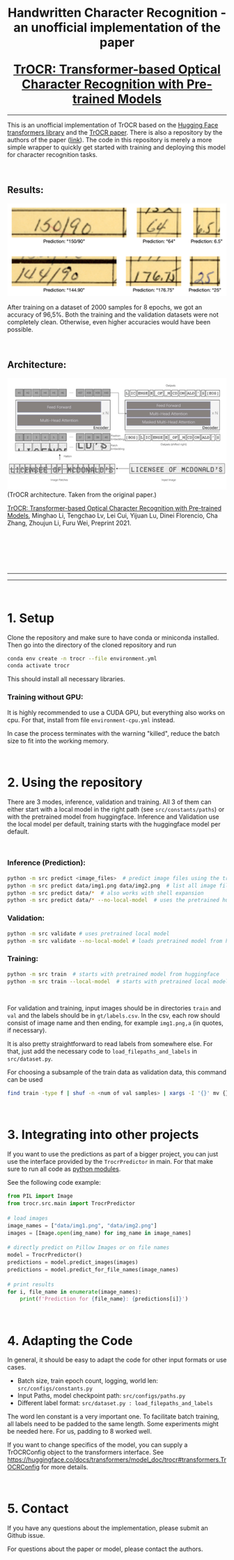 <p align="center">
    <h1 align="center">
        <p>Handwritten Character Recognition - an unofficial implementation of the paper</p>
        <a href="https://arxiv.org/abs/2109.10282">TrOCR: Transformer-based Optical Character Recognition with Pre-trained Models</a>
    </h1>
    
</p>

---

This is an unofficial implementation of TrOCR based on the [Hugging Face transformers library](https://huggingface.co/docs/transformers/model_doc/trocr) and the [TrOCR paper](https://arxiv.org/abs/2109.10282). There is also a repository by the authors of the paper ([link](https://github.com/microsoft/unilm/tree/master/trocr)). The code in this repository is merely a more simple wrapper to quickly get started with training and deploying this model for character recognition tasks.

&nbsp;

## Results:

![Predictions](.resources/example-predictions.png)

After training on a dataset of 2000 samples for 8 epochs, we got an accuracy of 96,5%. Both the training and the validation datasets were not completely clean. Otherwise, even higher accuracies would have been possible.



&nbsp;

## Architecture:

![TrOCR](.resources/architecture.jpg)
(TrOCR architecture. Taken from the original paper.)

[TrOCR: Transformer-based Optical Character Recognition with Pre-trained Models](https://arxiv.org/abs/2109.10282), Minghao Li, Tengchao Lv, Lei Cui, Yijuan Lu, Dinei Florencio, Cha Zhang, Zhoujun Li, Furu Wei, Preprint 2021.

&nbsp;

&nbsp;

&nbsp;

---
---
&nbsp;



# 1. Setup

Clone the repository and make sure to have conda or miniconda installed.
Then go into the directory of the cloned repository and run

``` bash
conda env create -n trocr --file environment.yml
conda activate trocr
```

This should install all necessary libraries.


### Training without GPU:

It is highly recommended to use a CUDA GPU, but everything also works on cpu. For that, install from file `environment-cpu.yml` instead.

In case the process terminates with the warning "killed", reduce the batch size to fit into the working memory.

&nbsp; 

# 2. Using the repository

There are 3 modes, inference, validation and training. All 3 of them can either start with a local model in the right path (see `src/constants/paths`) or with the pretrained model from huggingface. Inference and Validation use the local model per default, training starts with the huggingface model per default.

&nbsp; 

### Inference (Prediction):

``` bash
python -m src predict <image_files>  # predict image files using the trained local model
python -m src predict data/img1.png data/img2.png  # list all image files
python -m src predict data/*  # also works with shell expansion
python -m src predict data/* --no-local-model  # uses the pretrained huggingface model
```

### Validation:

``` bash
python -m src validate # uses pretrained local model
python -m src validate --no-local-model # loads pretrained model from huggingface
```

### Training:

```bash
python -m src train  # starts with pretrained model from huggingface
python -m src train --local-model  # starts with pretrained local model
```

&nbsp; 

For validation and training, input images should be in directories `train` and `val` and the labels should be in `gt/labels.csv`.
In the csv, each row should consist of image name and then ending, for example `img1.png,a` (in quotes, if necessary).

It is also pretty straightforward to read labels from somewhere else. For that, just add the necessary code to `load_filepaths_and_labels` in `src/dataset.py`.

For choosing a subsample of the train data as validation data, this command can be used

``` bash
find train -type f | shuf -n <num of val samples> | xargs -I '{}' mv {} val
```

&nbsp; 

# 3. Integrating into other projects

If you want to use the predictions as part of a bigger project, you can just use the interface provided by the `TrocrPredictor` in main. For that make sure to run all code as [python modules](https://docs.python.org/3/tutorial/modules.html).


See the following code example:

``` python
from PIL import Image
from trocr.src.main import TrocrPredictor

# load images
image_names = ["data/img1.png", "data/img2.png"]
images = [Image.open(img_name) for img_name in image_names]

# directly predict on Pillow Images or on file names
model = TrocrPredictor()
predictions = model.predict_images(images)
predictions = model.predict_for_file_names(image_names)

# print results
for i, file_name in enumerate(image_names):
    print(f'Prediction for {file_name}: {predictions[i]}')
```

&nbsp;

# 4. Adapting the Code

In general, it should be easy to adapt the code for other input formats or use cases.

- Batch size, train epoch count, logging, world len: `src/configs/constants.py`
- Input Paths, model checkpoint path: `src/configs/paths.py`
- Different label format: `src/dataset.py : load_filepaths_and_labels`

The word len constant is a very important one. To facilitate batch training, all labels need to be padded to the same length.
Some experiments might be needed here. For us, padding to 8 worked well.

If you want to change specifics of the model, you can supply a TrOCRConfig object to the transformers interface.
See <https://huggingface.co/docs/transformers/model_doc/trocr#transformers.TrOCRConfig> for more details.

&nbsp;

# 5. Contact

If you have any questions about the implementation, please submit an Github issue.

For questions about the paper or model, please contact the authors.
